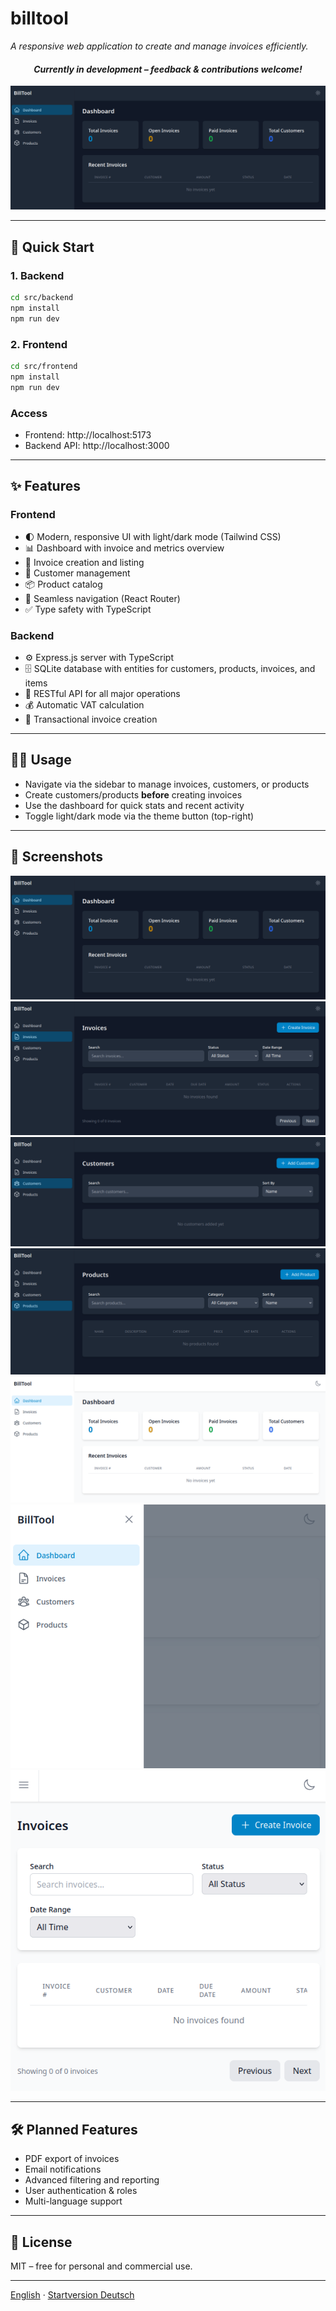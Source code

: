 # billtool

*A responsive web application to create and manage invoices efficiently.*

<h4 align="center"><i>Currently in development – feedback & contributions welcome!</i></h4>

<p align="center">
  <img src="/screenshots/screenshot0.png" alt="Screenshot" width="600"/>
</p>

---

## 🚀 Quick Start

### 1. Backend
```bash
cd src/backend
npm install
npm run dev
```

### 2. Frontend
```bash
cd src/frontend
npm install
npm run dev
```

### Access
- Frontend: http://localhost:5173  
- Backend API: http://localhost:3000

---

## ✨ Features

### Frontend
- 🌓 Modern, responsive UI with light/dark mode (Tailwind CSS)
- 📊 Dashboard with invoice and metrics overview
- 🧾 Invoice creation and listing
- 👥 Customer management
- 📦 Product catalog
- 🔀 Seamless navigation (React Router)
- ✅ Type safety with TypeScript

### Backend
- ⚙️ Express.js server with TypeScript
- 🗄️ SQLite database with entities for customers, products, invoices, and items
- 🔌 RESTful API for all major operations
- 💰 Automatic VAT calculation
- 🔐 Transactional invoice creation

---

## 🧑‍💻 Usage

- Navigate via the sidebar to manage invoices, customers, or products
- Create customers/products **before** creating invoices
- Use the dashboard for quick stats and recent activity
- Toggle light/dark mode via the theme button (top-right)

---

## 📸 Screenshots

![Screenshot0](/screenshots/screenshot0.png)
![Screenshot1](/screenshots/screenshot1.png)
![Screenshot2](/screenshots/screenshot2.png)
![Screenshot3](/screenshots/screenshot3.png)
![Screenshot4](/screenshots/screenshot4.png)
![Screenshot5](/screenshots/screenshot5.png)
![Screenshot6](/screenshots/screenshot6.png)

---

## 🛠️ Planned Features

- PDF export of invoices  
- Email notifications  
- Advanced filtering and reporting  
- User authentication & roles  
- Multi-language support

---

## 📄 License

MIT – free for personal and commercial use.

---

[English](README.md) · [Startversion Deutsch](README.de.md)